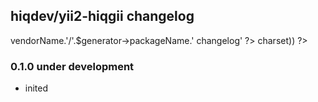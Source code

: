 hiqdev/yii2-hiqgii changelog
----------------------------
<? $header = $generator->vendorName.'/'.$generator->packageName.' changelog' ?>
<?= $header ?>
<?= str_repeat('-', mb_strlen($header, \Yii::$app->charset)) ?>

### 0.1.0 under development

- inited

